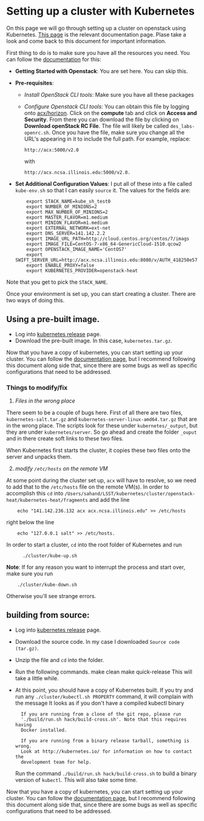 # Setting up a cluster with Kubernetes


On this page we will go through setting up a cluster on openstack using Kubernetes. [This page](http://kubernetes.io/docs/getting-started-guides/openstack-heat/) is the relevant documentation page. Plase take a look and come back to this document for important information.

First thing to do is to make sure you have all the resources you need. You can follow the [documentation](http://kubernetes.io/docs/getting-started-guides/openstack-heat/) for this:

+ __Getting Started with Openstack__: You are set here. You can skip this.
+ __Pre-requisites__:
  - _Install OpenStack CLI tools_: Make sure you have all these packages
  - _Configure Openstack CLI tools_: You can obtain this file by logging onto [acx/horizon](http://acx.ncsa.illinois.edu/horizon). Click on the **compute** tab and click on **Access and Security**. From there you can download the file by clicking on **Download openStack RC File**. The file will likely be called `des_labs-openrc.sh`. Once you have the file, make sure you change all the URL's appearing in it to include the full path. For example, replace:

        http://acx:5000/v2.0

    with

        http://acx.ncsa.illinois.edu:5000/v2.0.

+ __Set Additional Configuration Values__: I put all of these into a file called `kube-env.sh` so that I can easily `source` it. The values for the fields are:

          export STACK_NAME=kube_sh_test0
          export NUMBER_OF_MINIONS=2
          export MAX_NUMBER_OF_MINIONS=2
          export MASTER_FLAVOR=m1.medium
          export MINION_FLAVOR=m1.medium
          export EXTERNAL_NETWORK=ext-net
          export DNS_SERVER=141.142.2.2
          export IMAGE_URL_PATH=http://cloud.centos.org/centos/7/imags
          export IMAGE_FILE=CentOS-7-x86_64-GenericCloud-1510.qcow2
          export OPENSTACK_IMAGE_NAME='CentOS7'
          export SWIFT_SERVER_URL=http://acx.ncsa.illinois.edu:8080/v/AUTH_418250e57afa473591d99187651b561e
          export ENABLE_PROXY=false
          export KUBERNETES_PROVIDER=openstack-heat

Note that you get to pick the `STACK_NAME`.

Once your environment is set up, you can start creating a cluster. There are two ways of doing this.

## Using a pre-built image.
+ Log into [kubernetes release](https://github.com/kubernetes/kubernetes/releases) page.
+ Download the pre-built image. In this case, `kubernetes.tar.gz`.

Now that you have a copy of kubernetes, you can start setting up your cluster.
You can follow the [documentation page](http://kubernetes.io/docs/getting-started-guides/openstack-heat/), but I recommend following this document along side that, since there are some bugs as well as specific configurations that need to be addressed.


### Things to modify/fix

  1) _Files in the wrong place_

  There seem to be a couple of bugs here. First of all there are two files, `kubernetes-salt.tar.gz` and `kubernetes-server-linux-amd64.tar.gz` that are in the wrong place. The scripts look for these under `kubernetes/_output`, but they are under `kubernetes/server`. So go ahead and create the folder `_ouput` and in there create soft links to these two files.

  When Kubernetes first starts the cluster, it copies these two files onto the server and unpacks them.

2) _modify `/etc/hosts` on the remote VM_

  At some point during the cluster set up, `acx` will have to resolve, so we need to add that to the `/etc/hosts` file on the remote VM(s). In order to accomplish this `cd` into `/Users/sahand/LSST/kubernetes/cluster/openstack-heat/kubernetes-heat/fragments` and add the line

        echo "141.142.236.132 acx acx.ncsa.illinois.edu" >> /etc/hosts

  right below the line

        echo "127.0.0.1 salt" >> /etc/hosts.


In order to start a cluster, `cd` into the root folder of Kubernetes and run

          ./cluster/kube-up.sh


**Note**: If for any reason you want to interrupt the process and start over, make sure you run

        ./cluster/kube-down.sh

Otherwise you'll see strange errors.



## building from source:

+ Log into [kubernetes release](https://github.com/kubernetes/kubernetes/releases) page.
+ Download the source code. In my case I downloaded `Source code (tar.gz)`.
+ Unzip the file and `cd` into the folder.
+ Run the following commands.
      make clean
      make quick-release
  This will take a little while.
+ At this point, you should have a copy of Kubernetes built. If you try and run any `./cluster/kubectl.sh PROPERTY` command, it will complain with the message
        It looks as if you don't have a compiled kubectl binary

        If you are running from a clone of the git repo, please run
        './build/run.sh hack/build-cross.sh'. Note that this requires having
        Docker installed.

        If you are running from a binary release tarball, something is wrong.
        Look at http://kubernetes.io/ for information on how to contact the
        development team for help.
  Run the command `./build/run.sh hack/build-cross.sh` to build a binary version of `kubectl`. This will also take some time.

Now that you have a copy of kubernetes, you can start setting up your cluster.
You can follow the [documentation page](http://kubernetes.io/docs/getting-started-guides/openstack-heat/), but I recommend following this document along side that, since there are some bugs as well as specific configurations that need to be addressed.
